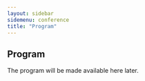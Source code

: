 ```yaml
---
layout: sidebar
sidemenu: conference
title: "Program"
---
```

## Program

The program will be made available here later.